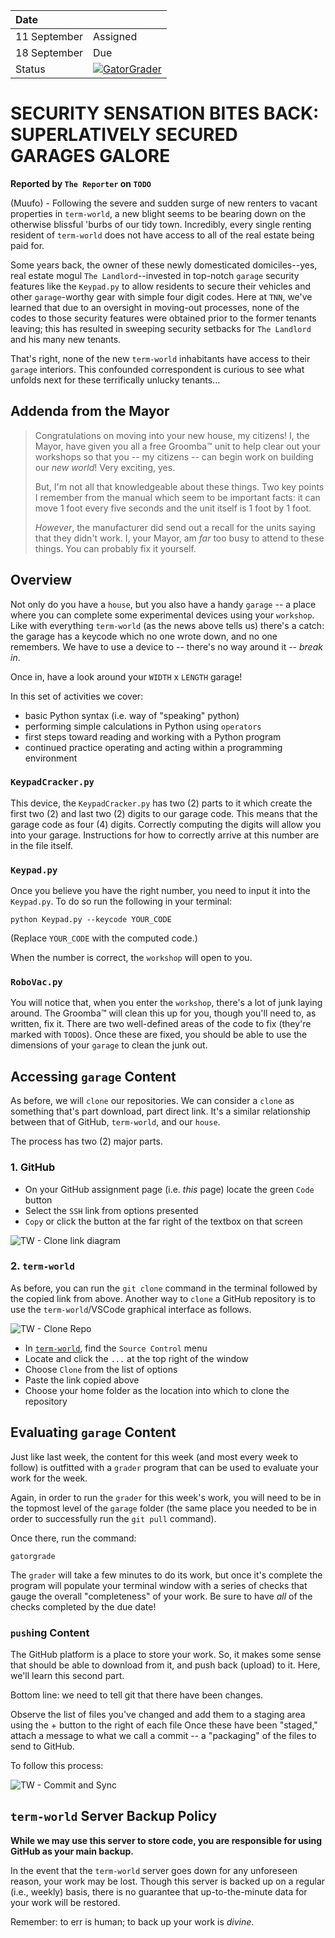 | Date              |          |
|:------------------|:---------|
| 11 September | Assigned |
| 18 September    | Due      |
| Status            | [![GatorGrader](../../actions/workflows/main.yml/badge.svg)](../../actions/workflows/main.yml) |

# SECURITY SENSATION BITES BACK: SUPERLATIVELY SECURED GARAGES GALORE

**Reported by `The Reporter` on `TODO`**

(Muufo) - Following the severe and sudden surge of new renters to vacant properties in `term-world`, a new blight seems to be bearing down on the otherwise blissful 'burbs of our tidy town. Incredibly, every single renting resident of `term-world` does not have access to all of the real estate being paid for.

Some years back, the owner of these newly domesticated domiciles--yes, real estate mogul `The Landlord`--invested in top-notch `garage` security features like the `Keypad.py` to allow residents to secure their vehicles and other `garage`-worthy gear with simple four digit codes. Here at `TNN`, we've learned that due to an oversight in moving-out processes, none of the codes to those security features were obtained prior to the former tenants leaving; this has resulted in sweeping security setbacks for `The Landlord` and his many new tenants.

That's right, none of the new `term-world` inhabitants have access to their `garage` interiors. This confounded correspondent is curious to see what unfolds next for these terrifically unlucky tenants...

## Addenda from the Mayor

> Congratulations on moving into your new house, my citizens! I, the Mayor, have given you all a free Groomba™ unit to help clear out your workshops so that you -- my
> citizens -- can begin work on building our _new world_! Very exciting, yes.
>
> But, I'm not all that knowledgeable about these things. Two key points I remember from the manual which seem to be important facts: it can move 1 foot
> every five seconds and the unit itself is 1 foot by 1 foot.
>
> _However_, the manufacturer did send out a recall for the units saying that they didn't work. I, your Mayor, am _far_ too busy to attend
> to these things. You can probably fix it yourself.

## Overview

Not only do you have a `house`, but you also have a handy `garage` -- a place where you can complete some experimental devices using your `workshop`. Like with everything `term-world` (as the news above tells us) there's a catch: the garage has a keycode which no one wrote down, and no one remembers. We have to use a device to -- there's no way around it -- _break in_.

Once in, have a look around your `WIDTH` x `LENGTH` garage!

In this set of activities we cover:

* basic Python syntax (i.e. way of "speaking" python)
* performing simple calculations in Python using `operators`
* first steps toward reading and working with a Python program
* continued practice operating and acting within a programming environment

### `KeypadCracker.py`

This device, the `KeypadCracker.py` has two (2) parts to it which create the first two (2) and last two (2) digits to our garage code. This means that the garage code as four (4) digits. Correctly computing the digits will allow you into your garage. Instructions for how to correctly arrive at this number are in the file itself.

### `Keypad.py`

Once you believe you have the right number, you need to input it into the `Keypad.py`. To do so run the following in your terminal:

`python Keypad.py --keycode YOUR_CODE`

(Replace `YOUR_CODE` with the computed code.)

When the number is correct, the `workshop` will open to you.

### `RoboVac.py`

You will notice that, when you enter the `workshop`, there's a lot of junk laying around. The Groomba™ will clean this up for you, though you'll need to, as written, fix it. There are two well-defined areas of the code to fix (they're marked with `TODO`s). Once these are fixed, you should be able to use the dimensions of your `garage` to clean the junk out.

## Accessing `garage` Content

As before, we will `clone` our repositories. We can consider a `clone` as something that's part download, part direct link. It's a similar relationship between that of GitHub, `term-world`, and our `house`.

The process has two (2) major parts.

### 1. GitHub

- On your GitHub assignment page (i.e. _this_ page) locate the green `Code` button
- Select the `SSH` link from options presented
- `Copy` or click the button at the far right of the textbox on that screen

![TW - Clone link diagram](https://user-images.githubusercontent.com/1552764/213940345-2e62ec2e-e017-40ff-b325-745f9e731041.png)

### 2. `term-world`

As before, you can run the `git clone` command in the terminal followed by the copied link from above. Another way to `clone` a GitHub repository is to use the `term-world`/VSCode graphical interface as follows.

![TW - Clone Repo](https://user-images.githubusercontent.com/1552764/213931807-993be051-59e4-4102-b183-8c65bacaadee.png)

- In [`term-world`](https://world.theterm.world), find the `Source Control` menu
- Locate and click the `...` at the top right of the window
- Choose `Clone` from the list of options
- Paste the link copied above
- Choose your home folder as the location into which to clone the repository

## Evaluating `garage` Content

Just like last week, the content for this week (and most every week to follow) is outfitted with a `grader` program that can be used to evaluate your work for the week.

Again, in order to run the `grader` for this week's work, you will need to be in the topmost level of the `garage` folder (the same place you needed to be in order to successfully run the `git pull` command).

Once there, run the command:

```
gatorgrade
```

The `grader` will take a few minutes to do its work, but once it's complete the program will populate your terminal window with a series of checks that gauge the overall "completeness" of your work. Be sure to have *all* of the checks completed by the due date!

### `push`ing Content

The GitHub platform is a place to store your work. So, it makes some sense that should be able to download from it, and push back (upload) to it. Here, we'll learn this second part.

Bottom line: we need to tell git that there have been changes.

Observe the list of files you've changed and add them to a staging area using the + button to the right of each file
Once these have been "staged," attach a message to what we call a commit -- a "packaging" of the files to send to GitHub.

To follow this process:

![TW - Commit and Sync](https://user-images.githubusercontent.com/1552764/213940290-23b12a8a-6283-492c-ab1c-66a801ba815e.png)

## `term-world` Server Backup Policy

**While we may use this server to store code, you are responsible for using GitHub as your main backup.**

In the event that the `term-world` server goes down for any unforeseen reason, your work may be lost. Though this server is backed up on a regular (i.e., weekly) basis, there is no guarantee that up-to-the-minute data for your work will be restored.

Remember: to err is human; to back up your work is *divine*.
